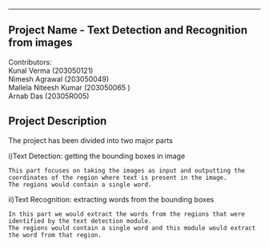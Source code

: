 -------------------------------------------------------------
Project Name - Text Detection and Recognition from images
-------------------------------------------------------------
Contributors: <br />
Kunal Verma		(203050121) <br />
Nimesh Agrawal		(203050049) <br />
Mallela Niteesh Kumar	(203050065 )  <br />
Arnab Das (20305R005)

Project Description
----------------------
The project has been divided into two major parts <br />

i)Text Detection: getting the bounding boxes in image <br />

    This part focuses on taking the images as input and outputting the coordinates of the region where text is present in the image. 
    The regions would contain a single word. 
    
ii)Text Recognition: extracting words from the bounding boxes <br />

    In this part we would extract the words from the regions that were identified by the text detection module.  
    The regions would contain a single word and this module would extract the word from that region. 
